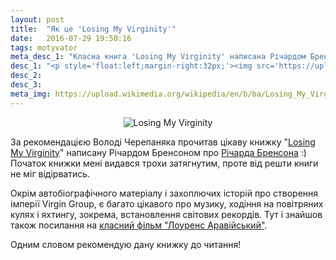 ```yaml
---
layout: post
title:  "Як це 'Losing My Virginity'"
date:   2016-07-29 19:50:16
tags: motyvator
meta_desc_1: "Класна книга 'Losing My Virginity' написана Річардом Бренсоном про себе, окрім цього містить багато захоплючих історій про створення імперії Virgin Group, про музику, ходіння на повітряних кулях і яхтингу."
desc_1: "<p style='float:left;margin-right:32px;'><img src='https://upload.wikimedia.org/wikipedia/en/b/ba/Losing_My_Virginity.jpg' alt='Losing My Virginity' height='350' /></p><p>За рекомендацією Володі Черепаняка прочитав цікаву книжку <a href='https://en.wikipedia.org/wiki/Losing_My_Virginity' title='Losing My Virginity'>Losing My Virginity</a> написану Річардом Бренсоном про <a href='https://goo.gl/PSw17V' title='Річарда Бренсона'>Річарда Бренсона</a> :) Початок книжки мені видався трохи затягнутим, проте від решти книги не міг відірватись.</p><p>Окрім автобіографічного матеріалу і захоплючих історій про створення імперії Virgin Group, є багато цікавого про музику, ходіння на повітряних кулях і яхтингу, зокрема, встановлення світових рекордів. Тут і знайшов також посилання на <a href='https://goo.gl/XKd7mg' title='фільм Лоуренс Аравійський'>класний фільм 'Лоуренс Аравійський'</a>.</p><p>Одним словом рекомендую дану книжку до читання!</p><p style='clear:both;'></p>"
desc_2:
desc_3:
meta_img: https://upload.wikimedia.org/wikipedia/en/b/ba/Losing_My_Virginity.jpg
---
```

<p style='text-align:center'>
  <img src='https://upload.wikimedia.org/wikipedia/en/b/ba/Losing_My_Virginity.jpg' alt='Losing My Virginity' style="margin-left:0;margin-right:0;width:auto;" />
</p>

За рекомендацією Володі Черепаняка прочитав цікаву книжку "<a href='https://en.wikipedia.org/wiki/Losing_My_Virginity' title='Losing My Virginity'>Losing My Virginity</a>" написану Річардом Бренсоном про <a href='https://goo.gl/PSw17V' title='Річарда Бренсона'>Річарда Бренсона</a> :) Початок книжки мені видався трохи затягнутим, проте від решти книги не міг відірватись.

Окрім автобіографічного матеріалу і захоплючих історій про створення імперії Virgin Group, є багато цікавого про музику, ходіння на повітряних кулях і яхтингу, зокрема, встановлення світових рекордів. Тут і знайшов також посилання на <a href='https://goo.gl/XKd7mg' title='фільм Лоуренс Аравійський'>класний фільм "Лоуренс Аравійський"</a>.

Одним словом рекомендую дану книжку до читання!
